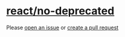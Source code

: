 [react/no-deprecated](https://github.com/yannickcr/eslint-plugin-react/tree/master/docs/rules/no-deprecated.md)
===============================================================================================================
Please [open an issue](https://github.com/rasenplanscher/eslint-config-rasenplanscher/issues/new)
or [create a pull request](https://github.com/rasenplanscher/eslint-config-rasenplanscher/edit/main/src/rules-configurations/react/no-deprecated.md)